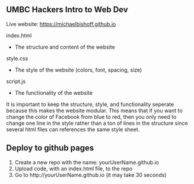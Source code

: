 UMBC Hackers Intro to Web Dev
-------------------------------------
Live website: https://michaelbishoff.github.io

index.html
 - The structure and content of the website

style.css
 - The style of the website (colors, font, spacing, size)

script.js
 - The functionality of the website

It is important to keep the structure, style, and functionality seperate because this makes the website modular. This means that if you want to change the color of Facebook from blue to red, then you only need to change one line in the style rather than a ton of lines in the structure since several html files can references the same style sheet.

## Deploy to github pages
1. Create a new repo with the name: yourUserName.github.io
2. Upload code, with an index.html file, to the repo
3. Go to http://<span></span>yourUserName.github.io (it may take 30 seconds)
